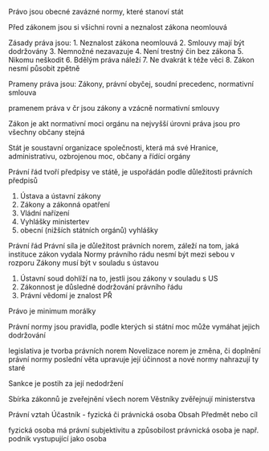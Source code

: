 Právo jsou obecné zavázné normy, které stanoví stát

Před zákonem jsou si všichni rovni a neznalost zákona neomlouvá

Zásady práva jsou:
	1. Neznalost zákona neomlouvá
	2. Smlouvy mají být dodržovány
	3. Nemnožné nezavazuje
	4. Není trestný čin bez zákona
	5. Nikomu neškodit
	6. Bdělým práva náleží
	7. Ne dvakrát k téže věci
	8. Zákon nesmí působit zpětně

Prameny práva jsou: Zákony, právní obyčej, soudní precedenc, normativní smlouva

pramenem práva v čr jsou zákony a vzácně normativní smlouvy

Zákon je akt normativní moci orgánu na nejvyšší úrovni
práva jsou pro všechny občany stejná

Stát je soustavní organizace společnosti, která má své
Hranice, administrativu, ozbrojenou moc, občany a řídící orgány

Právní řád tvoří předpisy ve státě, je uspořádán podle důležitosti právních předpisů
1. Ústava a ústavní zákony
2. Zákony a zákonná opatření
3. Vládní nařízení
4. Vyhlášky ministertev
5. obecní (nižších státních orgánů) vyhlášky

Právní řád
Právní síla je důležitost právních norem, záleží na tom, jaká instituce zákon vydala
Normy právního rádu nesmí být mezi sebou v rozporu
Zákony musí být v souladu s ústavou
1. Ústavní soud dohlíží na to, jestli jsou zákony v souladu s US
2. Zákonnost je důsledné dodržování právního řádu
3. Právní vědomí je znalost PŘ

Právo je minimum morálky

Právní normy
jsou pravidla, podle kterých si státní moc může vymáhat jejich dodržování

legislativa je tvorba právních norem
Novelizace norem je změna, či doplnění právní normy
poslední věta upravuje její účinnost a nové normy nahrazují ty staré

Sankce je postih za její nedodržení

Sbírka zákonnů je zveřejnění všech norem
	Věstníky zvěřejnují ministerstva

Právní vztah
Účastník - fyzická či právnická osoba
Obsah
Předmět nebo cíl

fyzická osoba má právní subjektivitu a způsobilost
právnická osoba je např. podnik vystupující jako osoba
